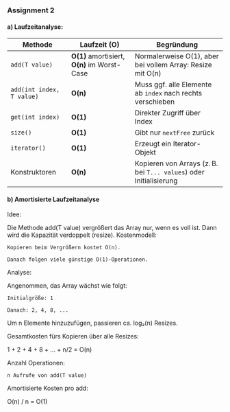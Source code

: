 ### Assignment 2
#### a) Laufzeitanalyse:
| Methode                   | Laufzeit (O)                                 | Begründung                                                         |
|---------------------------|----------------------------------------------|--------------------------------------------------------------------|
| `add(T value)`            | **O(1)** amortisiert, **O(n)** im Worst-Case | Normalerweise O(1), aber bei vollem Array: Resize mit O(n)         |
| `add(int index, T value)` | **O(n)**                                     | Muss ggf. alle Elemente ab `index` nach rechts verschieben         |
| `get(int index)`          | **O(1)**                                     | Direkter Zugriff über Index                                        |
| `size()`                  | **O(1)**                                     | Gibt nur `nextFree` zurück                                         |
| `iterator()`              | **O(1)**                                     | Erzeugt ein Iterator-Objekt                                        |
| Konstruktoren             | **O(n)**                                     | Kopieren von Arrays (z. B. bei `T... values`) oder Initialisierung |

#### b) Amortisierte Laufzeitanalyse
Idee:

Die Methode add(T value) vergrößert das Array nur, wenn es voll ist. Dann wird die Kapazität verdoppelt (resize).
Kostenmodell:

    Kopieren beim Vergrößern kostet O(n).

    Danach folgen viele günstige O(1)-Operationen.

Analyse:

Angenommen, das Array wächst wie folgt:

    Initialgröße: 1

    Danach: 2, 4, 8, ...

Um n Elemente hinzuzufügen, passieren ca. log₂(n) Resizes.

Gesamtkosten fürs Kopieren über alle Resizes:

1 + 2 + 4 + 8 + ... + n/2 = O(n)

Anzahl Operationen:

    n Aufrufe von add(T value)

Amortisierte Kosten pro add:

O(n) / n = O(1)

